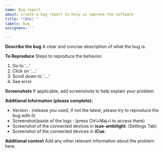 ```yaml
---
name: Bug report
about: Create a bug report to help us improve the software
title: "[BUG] "
labels: bug
assignees: ''

---
```


**Describe the bug**
A clear and concise description of what the bug is.

**To Reproduce**
Steps to reproduce the behavior:
1. Go to '...'
2. Click on '....'
3. Scroll down to '....'
4. See error

**Screenshots**
If applicable, add screenshots to help explain your problem.

**Additional Information (please complete):**
 - Version : (release you used, if not the latest, please try to reproduce the bug with it)
 - Screenshot/paste of the logs :  (press Ctrl+Maj+I to access them)
 - Screenshot of the connected devices in **icue-ambilight**: (Settings Tab)
 - Screenshot of the connected devices in **iCue**:

**Additional context**
Add any other relevant information about the problem here.
